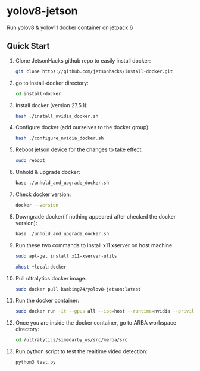 # yolov8-jetson
Run yolov8 & yolov11 docker container on jetpack 6

## Quick Start

1. Clone JetsonHacks github repo to easily install docker:
   ```bash
   git clone https://github.com/jetsonhacks/install-docker.git

2. go to install-docker directory:
   ```bash
   cd install-docker

3. Install docker (version 27.5.1):
   ```bash
   bash ./install_nvidia_docker.sh

4. Configure docker (add ourselves to the docker group):
   ```bash
   bash ./configure_nvidia_docker.sh

5. Reboot jetson device for the changes to take effect:
   ```bash
   sudo reboot

6. Unhold & upgrade docker:
   ```bash
   base ./unhold_and_upgrade_docker.sh

7. Check docker version:
   ```bash
   docker --version

8. Downgrade docker(if nothing appeared after checked the docker version):
   ```bash
   base ./unhold_and_upgrade_docker.sh

9. Run these two commands to install x11 xserver on host machine:
   ```bash
   sudo apt-get install x11-xserver-utils

   xhost +local:docker

10. Pull ultralytics docker image:
    ```bash
    sudo docker pull kambing74/yolov8-jetson:latest
    ```

11. Run the docker container:
    ```bash
    sudo docker run -it --gpus all --ipc=host --runtime=nvidia --privileged -e DISPLAY=$DISPLAY -v /tmp/.X11-unix:/tmp/.X11-unix kambing74/yolov8-jetson:latest
    ```

12. Once you are inside the docker container, go to ARBA workspace directory:
    ```bash
    cd /ultralytics/simedarby_ws/src/merba/src
    ```

13. Run python script to test the realtime video detection: 
    ```bash
    python3 test.py
